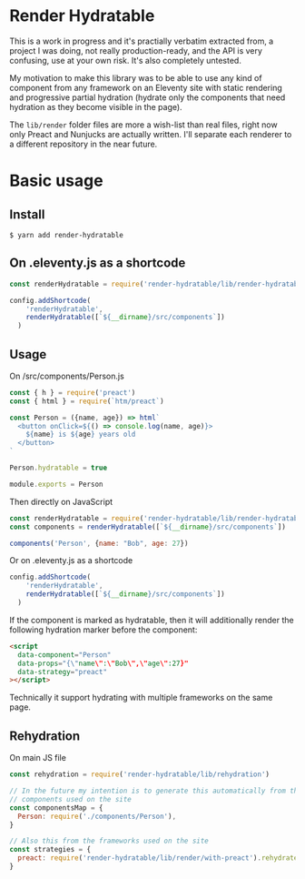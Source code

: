 # Render Hydratable

This is a work in progress and it's practially verbatim extracted from,
a project I was doing, not really production-ready, and the API is very confusing,
use at your own risk. It's also completely untested.

My motivation to make this library was to be able to use any kind of
component from any framework on an Eleventy site with static rendering and
progressive partial hydration (hydrate only the components that need hydration
as they become visible in the page).

The `lib/render` folder files are more a wish-list than real files, right now only
Preact and Nunjucks are actually written. I'll separate each renderer to a different
repository in the near future.

# Basic usage

## Install

```
$ yarn add render-hydratable
```

## On .eleventy.js as a shortcode

```javascript
const renderHydratable = require('render-hydratable/lib/render-hydratable')

config.addShortcode(
    'renderHydratable',
    renderHydratable([`${__dirname}/src/components`])
  )
```

## Usage

On /src/components/Person.js

```javascript
const { h } = require('preact')
const { html } = require(`htm/preact`)

const Person = ({name, age}) => html`
  <button onClick=${() => console.log(name, age)}>
    ${name} is ${age} years old
  </button>
`

Person.hydratable = true

module.exports = Person
```

Then directly on JavaScript

```javascript
const renderHydratable = require('render-hydratable/lib/render-hydratable')
const components = renderHydratable([`${__dirname}/src/components`])

components('Person', {name: "Bob", age: 27})
```

Or on .eleventy.js as a shortcode

```javascript
config.addShortcode(
    'renderHydratable',
    renderHydratable([`${__dirname}/src/components`])
  )
```

If the component is marked as hydratable, then it will additionally render
the following hydration marker before the component:

```html
<script
  data-component="Person"
  data-props="{\"name\":\"Bob\",\"age\":27}"
  data-strategy="preact"
></script>
```

Technically it support hydrating with multiple frameworks on the same page.

## Rehydration

On main JS file

```javascript
const rehydration = require('render-hydratable/lib/rehydration')

// In the future my intention is to generate this automatically from the
// components used on the site
const componentsMap = {
  Person: require('./components/Person'),
}

// Also this from the frameworks used on the site
const strategies = {
  preact: require('render-hydratable/lib/render/with-preact').rehydrate,
}
```
